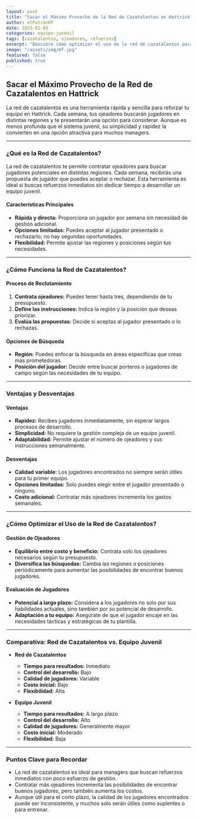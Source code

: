 ```yaml
---
layout: post
title: "Sacar el Máximo Provecho de la Red de Cazatalentos en Hattrick"
author: elPatronHT
date: 2025-01-03
categories: equipo-juvenil
tags: [cazatalentos, ojeadores, refuerzos]
excerpt: "Descubre cómo optimizar el uso de la red de cazatalentos para reforzar tu equipo en Hattrick."
image: "/assets/img/HT.jpg"
featured: false
published: true
---
```


## Sacar el Máximo Provecho de la Red de Cazatalentos en Hattrick

La red de cazatalentos es una herramienta rápida y sencilla para reforzar tu equipo en Hattrick. Cada semana, tus ojeadores buscarán jugadores en distintas regiones y te presentarán una opción para considerar. Aunque es menos profunda que el sistema juvenil, su simplicidad y rapidez la convierten en una opción atractiva para muchos managers.

---

### ¿Qué es la Red de Cazatalentos?

La red de cazatalentos te permite contratar ojeadores para buscar jugadores potenciales en distintas regiones. Cada semana, recibirás una propuesta de jugador que puedes aceptar o rechazar. Esta herramienta es ideal si buscas refuerzos inmediatos sin dedicar tiempo a desarrollar un equipo juvenil.

#### Características Principales

- **Rápida y directa:** Proporciona un jugador por semana sin necesidad de gestión adicional.
- **Opciones limitadas:** Puedes aceptar al jugador presentado o rechazarlo; no hay segundas oportunidades.
- **Flexibilidad:** Permite ajustar las regiones y posiciones según tus necesidades.

---

### ¿Cómo Funciona la Red de Cazatalentos?

#### Proceso de Reclutamiento

1. **Contrata ojeadores:** Puedes tener hasta tres, dependiendo de tu presupuesto.
2. **Define las instrucciones:** Indica la región y la posición que deseas priorizar.
3. **Evalúa las propuestas:** Decide si aceptas al jugador presentado o lo rechazas.

#### Opciones de Búsqueda

- **Región:** Puedes enfocar la búsqueda en áreas específicas que creas más prometedoras.
- **Posición del jugador:** Decide entre buscar porteros o jugadores de campo según las necesidades de tu equipo.

---

### Ventajas y Desventajas

#### Ventajas

- **Rapidez:** Recibes jugadores inmediatamente, sin esperar largos procesos de desarrollo.
- **Simplicidad:** No requiere la gestión compleja de un equipo juvenil.
- **Adaptabilidad:** Permite ajustar el número de ojeadores y sus instrucciones semanalmente.

#### Desventajas

- **Calidad variable:** Los jugadores encontrados no siempre serán útiles para tu primer equipo.
- **Opciones limitadas:** Solo puedes elegir entre el jugador presentado o ninguno.
- **Costo adicional:** Contratar más ojeadores incrementa los gastos semanales.

---

### ¿Cómo Optimizar el Uso de la Red de Cazatalentos?

#### Gestión de Ojeadores

- **Equilibrio entre costo y beneficio:** Contrata solo los ojeadores necesarios según tu presupuesto.
- **Diversifica las búsquedas:** Cambia las regiones o posiciones periódicamente para aumentar las posibilidades de encontrar buenos jugadores.

#### Evaluación de Jugadores

- **Potencial a largo plazo:** Considera a los jugadores no solo por sus habilidades actuales, sino también por su potencial de desarrollo.
- **Adaptación a tu equipo:** Asegúrate de que el jugador encaje en las necesidades tácticas y estratégicas de tu plantilla.

---

### Comparativa: Red de Cazatalentos vs. Equipo Juvenil

- **Red de Cazatalentos**

  - **Tiempo para resultados:** Inmediato
  - **Control del desarrollo:** Bajo
  - **Calidad de jugadores:** Variable
  - **Costo inicial:** Bajo
  - **Flexibilidad:** Alta

- **Equipo Juvenil**
  - **Tiempo para resultados:** A largo plazo
  - **Control del desarrollo:** Alto
  - **Calidad de jugadores:** Generalmente mayor
  - **Costo inicial:** Moderado
  - **Flexibilidad:** Baja

---

### Puntos Clave para Recordar

- La red de cazatalentos es ideal para managers que buscan refuerzos inmediatos con poco esfuerzo de gestión.
- Contratar más ojeadores incrementa las posibilidades de encontrar buenos jugadores, pero también aumenta los costos.
- Aunque útil para el corto plazo, la calidad de los jugadores encontrados puede ser inconsistente, y muchos solo serán útiles como suplentes o para entrenar.
